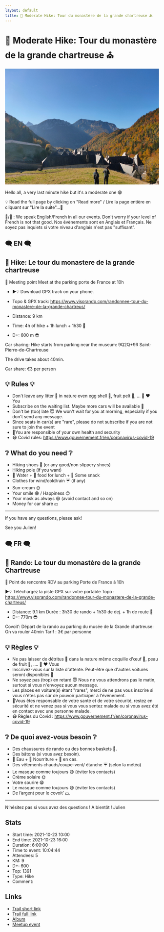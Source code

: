 ```yaml
---
layout: default
title: 🥾 Moderate Hike: Tour du monastère de la grande chartreuse ⛪
---
```


# 🥾 Moderate Hike: Tour du monastère de la grande chartreuse ⛪

![2021-10-23](../img/orig/2021-10-23.jpg)

Hello all,
a very last minute hike but it's a moderate one 😁

💡 Read the full page by clicking on "Read more" / Lire la page entière en cliquant sur "Lire la suite"...💜

🦅/🐓 : We speak English/French in all our events. Don't worry if your level of French is not that good. Nos évènements sont en Anglais et Français. Ne soyez pas inquiets si votre niveau d'anglais n'est pas "suffisant".

##  🗨️ EN 🗨️ 
##  🥾 Hike: Le tour du monastere de la grande chartreuse 

🎯 Meeting point
Meet at the parking porte de France at 10h

* ▶💡 Download GPX track on your phone.
* Topo & GPX track: https://www.visorando.com/randonnee-tour-du-monastere-de-la-grande-chartreus/

* Distance: 9 km
* Time: 4h of hike + 1h lunch + 1h30 🚗
* D+: 600 m 😎

Car sharing:
Hike starts from parking near the museum:
9Q2Q+9R Saint-Pierre-de-Chartreuse

The drive takes about 40min.

Car share: €3 per person

##  💡 Rules 💡 
- Don't leave any litter 🚮 in nature even egg shell 🥚, fruit pelt 🍌, ... 🌳 ❤️ You
- Subscribe on the waiting list. Maybe more cars will be available 🚗
- Don't be (too) late 😇 We won't wait for you at morning, especially if you don't send any message.
- Since seats in car(s) are "rare", please do not subscribe if you are not sure to join the event
- 💟You are responsible of your own health and security
- 😷 Covid rules: https://www.gouvernement.fr/en/coronavirus-covid-19

##  ❔ What do you need ❔ 
- Hiking shoes 🥾 (or any good/non slippery shoes)
- Hiking pole (if you want)
- 🧃 Water + 🥕 food for lunch + 🍫 Some snack
- Clothes for wind/cold/rain ☔ (if any)
- Sun-cream 🌞
- Your smile 😁 / Happiness 😊
- Your mask as always 😷 (avoid contact and so on)
- Money for car share 💵

-----------------------
If you have any questions, please ask!

See you Julien!

##  🗨️ FR 🗨️ 
##  🥾 Rando: Le tour du monastère de la grande Chartreuse 

🎯 Point de rencontre
RDV au parking Porte de France à 10h

▶💡 Téléchargez la piste GPX sur votre portable
Topo : https://www.visorando.com/randonnee-tour-du-monastere-de-la-grande-chartreus/

* Distance: 9.1 km
Durée : 3h30 de rando + 1h30 de dej. + 1h de route 🚗
* D+: 770m 😎

Covoit’:
Départ de la rando au parking du musée de la Grande chartreuse:
On va rouler 40min
Tarif : 3€ par personne

##  💡 Règles 💡 
- Ne pas laisser de détritus 🚮 dans la nature même coquille d'œuf 🥚, peau de fruit 🍌, .... 🌳 ❤️ Vous
- Inscrivez-vous sur la liste d'attente. Peut-être que d'autres voitures seront disponibles 🚗
- Ne soyez pas (trop) en retard 😇 Nous ne vous attendrons pas le matin, surtout si vous n'envoyez aucun message.
- Les places en voiture(s) étant "rares", merci de ne pas vous inscrire si vous n'êtes pas sûr de pouvoir participer à l'événement.
- 💟Vous êtes responsable de votre santé et de votre sécurité, restez en sécurité et ne venez pas si vous vous sentez malade ou si vous avez été en contact avec une personne malade.
- 😷 Règles du Covid : https://www.gouvernement.fr/en/coronavirus-covid-19

##  ❔ De quoi avez-vous besoin ❔ 
- Des chaussures de rando ou des bonnes baskets 🥾.
- Des bâtons (si vous avez besoin).
- 🧃 Eau + 🥕 Nourriture + 🍫 en cas.
- Des vêtements chauds/coupe-vent/ étanche ☔ (selon la météo)
- Le masque comme toujours 😷 (éviter les contacts)
- Crème solaire 🌞
- Votre sourire 😁
- Le masque comme toujours 😷 (éviter les contacts)
- De l’argent pour le covoit’ 💵.
------------------------------

N’hésitez pas si vous avez des questions !
A bientôt ! Julien

## Stats

- Start time: 2021-10-23 10:00
- End time: 2021-10-23 16:00
- Duration: 6:00:00
- Time to event: 10:04:44
- Attendees: 5
- KM: 9
- D+: 600
- Top: 1391
- Type: Hike
- Comment: 

## Links

- [Trail short link](https://s.42l.fr/H-U97tnl)
- [Trail full link]()
- [Album](https://binnette.github.io/GacImg2021/2021-10-23-🥾-Moderate-Hike-Tour-du-monastere-de-la-grande-chartreuse.html)
- [Meetup event](https://www.meetup.com/grenoble-adventure-club-english-french/events/281602362/)
